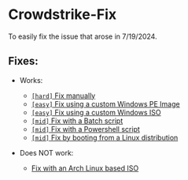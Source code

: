# Crowdstrike-Fix

To easily fix the issue that arose in 7/19/2024.

## Fixes:

- Works:

  - [`[hard]` Fix manually](docs/manual.md)
  - [`[easy]` Fix using a custom Windows PE Image](docs/winpe-no-bitlocker.md)
  - [`[easy]` Fix using a custom Windows ISO](docs/win-no-bitlocker.md)
  - [`[mid]` Fix with a Batch script](docs/bat-script.md)
  - [`[mid]` Fix with a Powershell script](docs/ps-script.md)
  - [`[mid]` Fix by booting from a Linux distribution](docs/linux.md)

- Does NOT work:

  - [Fix with an Arch Linux based ISO](docs/arch-linux.md)
